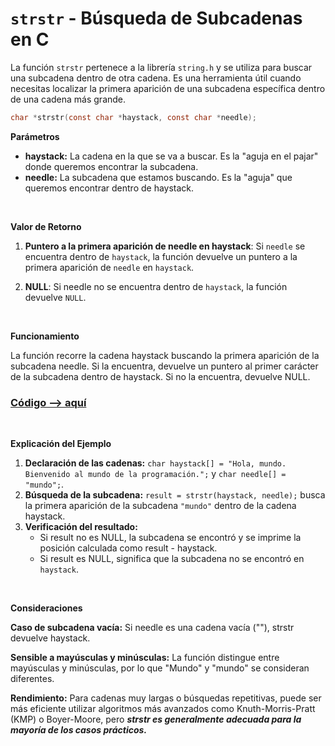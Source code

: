 # `strstr` - Búsqueda de Subcadenas en C

La función `strstr` pertenece a la librería `string.h` y se utiliza para buscar una subcadena dentro de otra cadena. Es una herramienta útil cuando necesitas localizar la primera aparición de una subcadena específica dentro de una cadena más grande.

```c
char *strstr(const char *haystack, const char *needle);
```

**Parámetros**

- **haystack:** La cadena en la que se va a buscar. Es la "aguja en el pajar" donde queremos encontrar la subcadena.
- **needle:** La subcadena que estamos buscando. Es la "aguja" que queremos encontrar dentro de haystack.

<br>

**Valor de Retorno**

1. **Puntero a la primera aparición de needle en haystack**: Si `needle` se encuentra dentro de `haystack`, la función devuelve un puntero a la primera aparición de `needle` en `haystack`.

1. **NULL**: Si needle no se encuentra dentro de `haystack`, la función devuelve `NULL`.

<br>

**Funcionamiento**

La función recorre la cadena haystack buscando la primera aparición de la subcadena needle. Si la encuentra, devuelve un puntero al primer carácter de la subcadena dentro de haystack. Si no la encuentra, devuelve NULL.

### [Código --> aquí](./strstr.c)

<br>

**Explicación del Ejemplo**

1. **Declaración de las cadenas:** `char haystack[] = "Hola, mundo. Bienvenido al mundo de la programación.";` y `char needle[] = "mundo";`.
1. **Búsqueda de la subcadena:** `result = strstr(haystack, needle);`  busca la primera aparición de la subcadena `"mundo"` dentro de la cadena haystack.
1. **Verificación del resultado:**
    - Si result no es NULL, la subcadena se encontró y se imprime la posición calculada como result - haystack.
    - Si result es NULL, significa que la subcadena no se encontró en `haystack`.
<br>

**Consideraciones**

**Caso de subcadena vacía:** Si needle es una cadena vacía (""), strstr devuelve haystack.

**Sensible a mayúsculas y minúsculas:** La función distingue entre mayúsculas y minúsculas, por lo que "Mundo" y "mundo" se consideran diferentes.

**Rendimiento:** Para cadenas muy largas o búsquedas repetitivas, puede ser más eficiente utilizar algoritmos más avanzados como Knuth-Morris-Pratt (KMP) o Boyer-Moore, pero ***strstr es generalmente adecuada para la mayoría de los casos prácticos.***